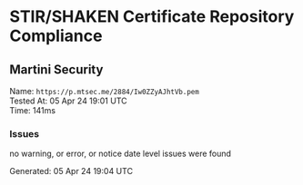 # STIR/SHAKEN Certificate Repository Compliance

## Martini Security

Name: `https://p.mtsec.me/2884/Iw0ZZyAJhtVb.pem`\
Tested At: 05 Apr 24 19:01 UTC\
Time: 141ms

### Issues

no warning, or error, or notice date level issues were found

Generated: 05 Apr 24 19:04 UTC